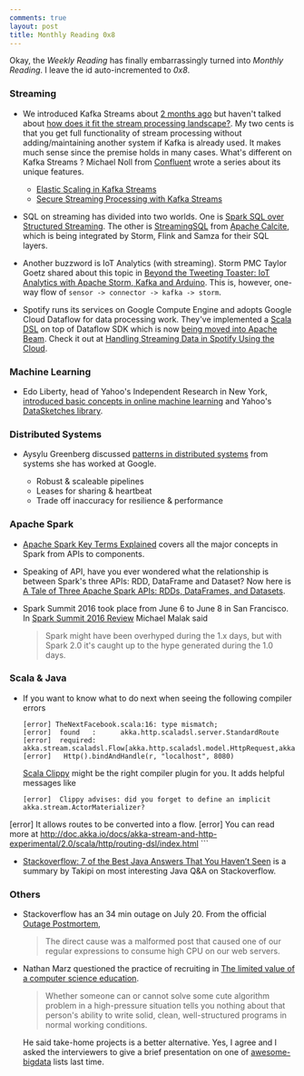 ```yaml
---
comments: true
layout: post
title: Monthly Reading 0x8
---
```


Okay, the *Weekly Reading* has finally embarrassingly turned into *Monthly Reading*. I leave the id auto-incremented to *0x8*.


### Streaming

* We introduced Kafka Streams about [2 months ago](http://manuzhang.github.io/2016/05/29/weekly-6.html) but haven't talked about [how does it fit the stream processing landscape?](https://softwaremill.com/kafka-streams-how-does-it-fit-stream-landscape/). My two cents is that you get full functionality of stream processing without adding/maintaining another system if Kafka is already used. It makes much sense since the premise holds in many cases. What's different on Kafka Streams ? Michael Noll from [Confluent](http://www.confluent.io/) wrote a series about its unique features.
    - [Elastic Scaling in Kafka Streams](http://www.confluent.io/blog/elastic-scaling-in-kafka-streams)
    - [Secure Streaming Processing with Kafka Streams](http://www.confluent.io/blog/secure-stream-processing-with-kafka-streams)

* SQL on streaming has divided into two worlds. One is [Spark SQL over Structured Streaming](https://databricks.com/blog/2016/05/11/apache-spark-2-0-technical-preview-easier-faster-and-smarter.html). The other is [StreamingSQL](http://www.slideshare.net/julianhyde/streaming-sql) from [Apache Calcite](https://calcite.apache.org/), which is being integrated by Storm, Flink and Samza for their SQL layers. 

* Another buzzword is IoT Analytics (with streaming). Storm PMC Taylor Goetz shared about this topic in [Beyond the Tweeting Toaster: IoT Analytics with Apache Storm, Kafka and Arduino](https://speakerdeck.com/ptgoetz/beyond-the-tweeting-toaster-iot-analytics-with-apache-storm-kafka-and-arduino). This is, however, one-way flow of `sensor -> connector -> kafka -> storm`.

* Spotify runs its services on Google Compute Engine and adopts Google Cloud Dataflow for data processing work. They've implemented a [Scala DSL](https://github.com/spotify/scio) on top of Dataflow SDK which is now [being moved into Apache Beam](https://issues.apache.org/jira/browse/BEAM-302). Check it out at [Handling Streaming Data in Spotify Using the Cloud](https://www.infoq.com/presentations/spotify-streaming-cloud).

### Machine Learning

* Edo Liberty, head of Yahoo's Independent Research in New York, [introduced basic concepts in online machine learning](https://www.infoq.com/presentations/data-mining-machine-learning) and Yahoo's [DataSketches library](http://datasketches.github.io/).

### Distributed Systems

* Aysylu Greenberg discussed [patterns in distributed systems](https://www.infoq.com/presentations/distributed-systems-patterns) from systems she has worked at Google.

  * Robust & scaleable pipelines
  * Leases for sharing & heartbeat
  * Trade off inaccuracy for
resilience & performance 

### Apache Spark 

* [Apache Spark Key Terms Explained](https://databricks.com/blog/2016/06/22/apache-spark-key-terms-explained.html) covers all the major concepts in Spark from APIs to components.

* Speaking of API, have you ever wondered what the relationship is between Spark's three APIs: RDD, DataFrame and Dataset? Now here is [A Tale of Three Apache Spark APIs: RDDs, DataFrames, and Datasets](https://databricks.com/blog/2016/07/14/a-tale-of-three-apache-spark-apis-rdds-dataframes-and-datasets.html).

* Spark Summit 2016 took place from June 6 to June 8 in San Francisco. In [Spark Summit 2016 Review](http://datascienceassn.org/content/spark-summit-2016-review) Michael Malak said 
   
   > Spark might have been overhyped during the 1.x days, but with Spark 2.0 it's caught up to the hype generated during the 1.0 days.
    
### Scala & Java

* If you want to know what to do next when seeing the following compiler errors

    ```
	[error] TheNextFacebook.scala:16: type mismatch;
	[error]  found   : 		akka.http.scaladsl.server.StandardRoute
	[error]  required: akka.stream.scaladsl.Flow[akka.http.scaladsl.model.HttpRequest,akka.http.scaladsl.model.HttpResponse,Any]
	[error]   Http().bindAndHandle(r, "localhost", 8080)
	```
	
	[Scala Clippy](https://scala-clippy.org/) might be the right compiler plugin for you. It adds helpful messages like 
	
	```
	[error]  Clippy advises: did you forget to define an implicit akka.stream.ActorMaterializer?
[error]  It allows routes to be converted into a flow.
[error]  You can read more at http://doc.akka.io/docs/akka-stream-and-http-experimental/2.0/scala/http/routing-dsl/index.html
	```

* [Stackoverflow: 7 of the Best Java Answers That You Haven’t Seen](http://blog.takipi.com/stackoverflow-7-of-the-best-java-answers-that-you-havent-seen/) is a summary by Takipi on most interesting Java Q&A on Stackoverflow.

### Others

* Stackoverflow has an 34 min outage on July 20. From the official [Outage Postmortem](http://stackstatus.net/post/147710624694/outage-postmortem-july-20-2016),
    
     > The direct cause was a malformed post that caused one of our regular expressions to consume high CPU on our web servers. 

* Nathan Marz questioned the practice of recruiting in [The limited value of a computer science education](http://nathanmarz.com/blog/the-limited-value-of-a-computer-science-education.html). 

     > Whether someone can or cannot solve some cute algorithm problem in a high-pressure situation tells you nothing about that person's ability to write solid, clean, well-structured programs in normal working conditions.
     
  He said take-home projects is a better alternative. Yes, I agree and I asked the interviewers to give a brief presentation on one of [awesome-bigdata](https://github.com/onurakpolat/awesome-bigdata) lists last time.